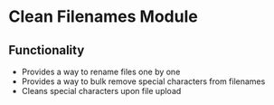 
#  Clean Filenames Module

## Functionality
- Provides a way to rename files one by one
- Provides a way to bulk remove special characters from filenames
- Cleans special characters upon file upload
